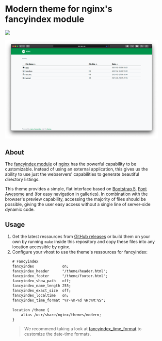 # Modern theme for nginx's fancyindex module
[![](https://img.shields.io/github/issues-raw/gonace/nginx-fancyindex-modern-theme.svg?style=flat-square)](https://github.com/gonace/nginx-fancyindex-modern-theme/issues)

![](readme/screenshot.png)


## About
The [fancyindex module](https://github.com/aperezdc/ngx-fancyindex) of
[nginx](http://nginx.org/) has the powerful capability to be customizable.
Instead of using an external application, this gives us the ability to use just the webservers' capabilities to generate beautiful directory listings.

This theme provides a simple, flat interface based on
[Bootstrap 5](https://getbootstrap.com), [Font Awesome](https://fontawesome.com)
and (for easy navigation in galleries). In combination with
the browser's preview capability, accessing the majority of files should be
possible, giving the user easy access without a single line of server-side
dynamic code.


## Usage
1. Get the latest ressources from [GitHub releases](https://github.com/gonace/nginx-fancyindex-modern-theme/releases)
   or build them on your own by running `make` inside this repository and copy
   these files into any location accessible by *nginx*.
2. Configure your vhost to use the theme's ressources for fancyindex:
    ```
    # Fancyindex
    fancyindex             on;
    fancyindex_header      "/theme/header.html";
    fancyindex_footer      "/theme/footer.html";
    fancyindex_show_path   off;
    fancyindex_name_length 255;
    fancyindex_exact_size  off;
    fancyindex_localtime   on;
    fancyindex_time_format "%Y-%m-%d %H:%M:%S";

    location /theme {
        alias /usr/share/nginx/themes/modern;
    }
    ```
    > We recommend taking a look at [fancyindex_time_format](https://github.com/aperezdc/ngx-fancyindex#fancyindex_time_format) to customize the date-time formats.
